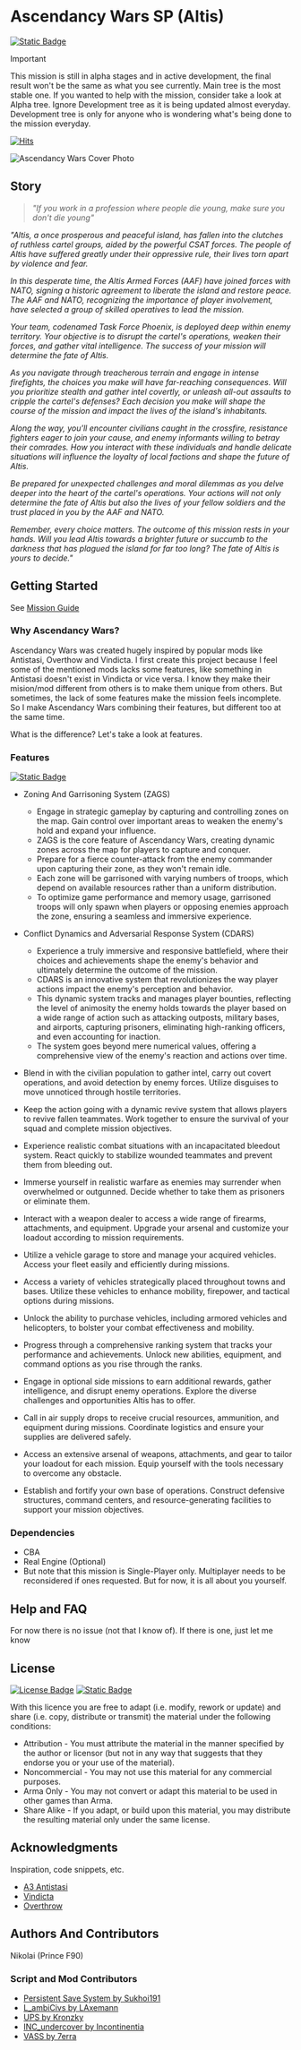 # Ascendancy Wars SP (Altis) 
[![Static Badge](https://img.shields.io/badge/Version-1.8.2a-teal?style=plastic&logo=github&labelColor=black)](https://github.com/NikolaiF90/AWSPDocs/blob/main/AlphaChangelog.md)  

> [!IMPORTANT]
> This mission is still in alpha stages and in active development, the final result won't be the same as what you see currently. Main tree is the most stable one. If you wanted to help with the mission, consider take a look at Alpha tree. Ignore Development tree as it is being updated almost everyday. Development tree is only for anyone who is wondering what's being done to the mission everyday.

[![Hits](https://hits.sh/github.com/NikolaiF90/Ascendancy_Wars_SP.Altis/tree/Main.svg?style=plastic&label=Repository%20Visits&extraCount=153&color=3f8676&labelColor=000000&logo=github)](https://hits.sh/github.com/NikolaiF90/Ascendancy_Wars_SP.Altis/tree/Main/)

![Ascendancy Wars Cover Photo](AscendancyWarsSP.jpeg)

## Story

> _"If you work in a profession where people die young, make sure you don't die young"_

_"Altis, a once prosperous and peaceful island, has fallen into the clutches of ruthless cartel groups, aided by the powerful CSAT forces. The people of Altis have suffered greatly under their oppressive rule, their lives torn apart by violence and fear._  
 
_In this desperate time, the Altis Armed Forces (AAF) have joined forces with NATO, signing a historic agreement to liberate the island and restore peace. The AAF and NATO, recognizing the importance of player involvement, have selected a group of skilled operatives to lead the mission._  
 
_Your team, codenamed Task Force Phoenix, is deployed deep within enemy territory. Your objective is to disrupt the cartel's operations, weaken their forces, and gather vital intelligence. The success of your mission will determine the fate of Altis._  
 
_As you navigate through treacherous terrain and engage in intense firefights, the choices you make will have far-reaching consequences. Will you prioritize stealth and gather intel covertly, or unleash all-out assaults to cripple the cartel's defenses? Each decision you make will shape the course of the mission and impact the lives of the island's inhabitants._  
 
_Along the way, you'll encounter civilians caught in the crossfire, resistance fighters eager to join your cause, and enemy informants willing to betray their comrades. How you interact with these individuals and handle delicate situations will influence the loyalty of local factions and shape the future of Altis._  
 
_Be prepared for unexpected challenges and moral dilemmas as you delve deeper into the heart of the cartel's operations. Your actions will not only determine the fate of Altis but also the lives of your fellow soldiers and the trust placed in you by the AAF and NATO._ 
 
_Remember, every choice matters. The outcome of this mission rests in your hands. Will you lead Altis towards a brighter future or succumb to the darkness that has plagued the island for far too long? The fate of Altis is yours to decide."_

## Getting Started

See [Mission Guide](https://github.com/NikolaiF90/AWSPDocs/tree/main)

### Why Ascendancy Wars?

Ascendancy Wars was created hugely inspired by popular mods like Antistasi, Overthow and Vindicta.
I first create this project because I feel some of the mentioned mods lacks some features, like something in Antistasi doesn't exist in Vindicta or vice versa.
I know they make their mision/mod different from others is to make them unique from others. But sometimes, the lack of some features make the mission feels incomplete.
So I make Ascendancy Wars combining their features, but different too at the same time.  

What is the difference? Let's take a look at features.

### Features
[![Static Badge](https://img.shields.io/badge/Roadmap-teal?style=plastic)](https://github.com/NikolaiF90/AWSPDocs/blob/main/ROADMAP.md)

* Zoning And Garrisoning System (ZAGS) 
  - Engage in strategic gameplay by capturing and controlling zones on the map. Gain control over important areas to weaken the enemy's hold and expand your influence.
  - ZAGS is the core feature of Ascendancy Wars, creating dynamic zones across the map for players to capture and conquer.
  - Prepare for a fierce counter-attack from the enemy commander upon capturing their zone, as they won't remain idle.
  - Each zone will be garrisoned with varying numbers of troops, which depend on available resources rather than a uniform distribution. 
  - To optimize game performance and memory usage, garrisoned troops will only spawn when players or opposing enemies approach the zone, ensuring a seamless and immersive experience.

* Conflict Dynamics and Adversarial Response System (CDARS) 
  - Experience a truly immersive and responsive battlefield, where their choices and achievements shape the enemy's behavior and ultimately determine the outcome of the mission. 
  - CDARS is an innovative system that revolutionizes the way player actions impact the enemy's perception and behavior.  
  - This dynamic system tracks and manages player bounties, reflecting the level of animosity the enemy holds towards the player based on a wide range of action such as attacking outposts, military bases, and airports, capturing prisoners, eliminating high-ranking officers, and even accounting for inaction. 
  - The system goes beyond mere numerical values, offering a comprehensive view of the enemy's reaction and actions over time.

* Blend in with the civilian population to gather intel, carry out covert operations, and avoid detection by enemy forces. Utilize disguises to move unnoticed through hostile territories. 

* Keep the action going with a dynamic revive system that allows players to revive fallen teammates. Work together to ensure the survival of your squad and complete mission objectives.

* Experience realistic combat situations with an incapacitated bleedout system. React quickly to stabilize wounded teammates and prevent them from bleeding out. 

* Immerse yourself in realistic warfare as enemies may surrender when overwhelmed or outgunned. Decide whether to take them as prisoners or eliminate them. 

* Interact with a weapon dealer to access a wide range of firearms, attachments, and equipment. Upgrade your arsenal and customize your loadout according to mission requirements. 

* Utilize a vehicle garage to store and manage your acquired vehicles. Access your fleet easily and efficiently during missions. 

* Access a variety of vehicles strategically placed throughout towns and bases. Utilize these vehicles to enhance mobility, firepower, and tactical options during missions. 

* Unlock the ability to purchase vehicles, including armored vehicles and helicopters, to bolster your combat effectiveness and mobility. 

* Progress through a comprehensive ranking system that tracks your performance and achievements. Unlock new abilities, equipment, and command options as you rise through the ranks. 

* Engage in optional side missions to earn additional rewards, gather intelligence, and disrupt enemy operations. Explore the diverse challenges and opportunities Altis has to offer. 

* Call in air supply drops to receive crucial resources, ammunition, and equipment during missions. Coordinate logistics and ensure your supplies are delivered safely. 

* Access an extensive arsenal of weapons, attachments, and gear to tailor your loadout for each mission. Equip yourself with the tools necessary to overcome any obstacle. 

* Establish and fortify your own base of operations. Construct defensive structures, command centers, and resource-generating facilities to support your mission objectives. 

### Dependencies

* CBA
* Real Engine (Optional)
* But note that this mission is Single-Player only. Multiplayer needs to be reconsidered if ones requested. But for now, it is all about you yourself.

## Help and FAQ

For now there is no issue (not that I know of). If there is one, just let me know

## License

[![License Badge](https://img.shields.io/badge/APL--SA-black?style=plastic)](http://www.bohemia.net/community/licenses/arma-public-license-share-alike) [![Static Badge](https://img.shields.io/badge/Terms_Of_Use-teal?style=plastic)](TERMS.md)

With this licence you are free to adapt (i.e. modify, rework or update) and share (i.e. copy, distribute or transmit) the material under the following conditions:

* Attribution - You must attribute the material in the manner specified by the author or licensor (but not in any way that suggests that they endorse you or your use of the material).
* Noncommercial - You may not use this material for any commercial purposes.
* Arma Only - You may not convert or adapt this material to be used in other games than Arma.
* Share Alike - If you adapt, or build upon this material, you may distribute the resulting material only under the same license.

## Acknowledgments

Inspiration, code snippets, etc.
* [A3 Antistasi](https://github.com/official-antistasi-community)
* [Vindicta](https://github.com/Sparker95/Vindicta)
* [Overthrow](https://github.com/ArmaOverthrow/Overthrow)

## Authors And Contributors
Nikolai (Prince F90)

### Script and Mod Contributors

* [Persistent Save System by Sukhoi191](https://gitlab.com/sukhoi191_a3/arma-3-persistent-save-system)
* [L_ambiCivs by LAxemann](https://github.com/LAxemann/L_ambiCivs)
* [UPS by Kronzky](https://www.kronzky.info/ups)
* [INC_undercover by Incontinentia](https://github.com/1ncontinentia/Incon-Undercover)
* [VASS by 7erra](https://github.com/7erra/VASS-Virtual-Arsenal-Shop-System)
